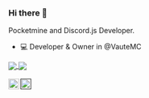 ### Hi there 👋

Pocketmine and Discord.js Developer.

- 💻 Developer & Owner in @VauteMC

<a href="https://github.com/FckmlDev">
  <img align="center" src=https://github-readme-stats.vercel.app/api?username=KoralopD4v&hide=contribs,prs&show_icons=true&count_private=true&include_all_commits=true&theme=radical />
</a>
<a href="https://github.com/FckmlDev">
  <img align="center" src=https://github-readme-stats.vercel.app/api/top-langs/?username=KoralopD4v&layout=compact&theme=radical />
</a>

<br />
<br />

<a href="https://twitter.com/koralop3">
  <img align="left" alt="koralop3" width="21px" src="https://raw.githubusercontent.com/anuraghazra/anuraghazra/master/assets/twitter.svg" />
</a>

<a href="">
  <img align="left" alt="KoralopD4v#0001" width="21px" src="https://raw.githubusercontent.com/anuraghazra/anuraghazra/master/assets/discord-round.svg" />
</a>
